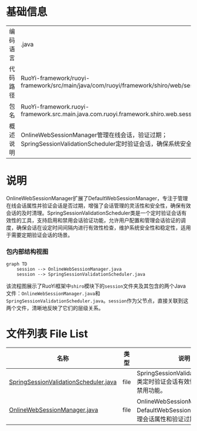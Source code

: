 # 基础信息

|      |      |
|------|------|
| 编码语言 | .java |
| 代码路径 | RuoYi-framework/ruoyi-framework/src/main/java/com/ruoyi/framework/shiro/web/session |
| 包名 | RuoYi-framework.ruoyi-framework.src.main.java.com.ruoyi.framework.shiro.web.session |
| 概述说明 | OnlineWebSessionManager管理在线会话，验证过期；SpringSessionValidationScheduler定时验证会话，确保系统安全。 |

# 说明

OnlineWebSessionManager扩展了DefaultWebSessionManager，专注于管理在线会话属性并验证会话是否过期，增强了会话管理的灵活性和安全性，确保有效会话的及时清理。SpringSessionValidationScheduler类是一个定时验证会话有效性的工具，支持启用和禁用会话验证功能，允许用户配置和管理会话验证的调度，确保会话在设定时间间隔内进行有效性检查，维护系统安全性和稳定性，适用于需要定期验证会话的场景。


### 包内部结构视图

```mermaid
graph TD
    session --> OnlineWebSessionManager.java
    session --> SpringSessionValidationScheduler.java
```

该流程图展示了RuoYi框架中`shiro`模块下的`session`文件夹及其包含的两个Java文件：`OnlineWebSessionManager.java`和`SpringSessionValidationScheduler.java`。`session`作为父节点，直接关联到这两个文件，清晰地反映了它们的层级关系。

# 文件列表 File List

| 名称   | 类型  | 说明 |
|-------|------|-------------|
| [SpringSessionValidationScheduler.java](SpringSessionValidationScheduler.md) | file | SpringSessionValidationScheduler类定时验证会话有效性，支持启用和禁用功能。 |
| [OnlineWebSessionManager.java](OnlineWebSessionManager.md) | file | OnlineWebSessionManager扩展DefaultWebSessionManager，管理会话属性和验证过期会话。 |


